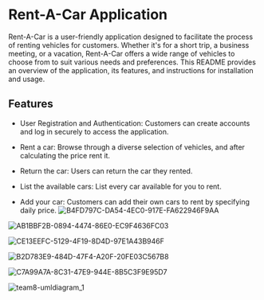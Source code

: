 # Rent-A-Car Application
Rent-A-Car is a user-friendly application designed to facilitate the process of renting vehicles for customers. Whether it's for a short trip, a business meeting, or a vacation, Rent-A-Car offers a wide range of vehicles to choose from to suit various needs and preferences. This README provides an overview of the application, its features, and instructions for installation and usage.

## Features
* User Registration and Authentication: Customers can create accounts and log in securely to access the application.

* Rent a car: Browse through a diverse selection of vehicles, and after calculating the price rent it.

* Return the car: Users can return the car they rented.

* List the available cars: List every car available for you to rent.

* Add your car: Customers can add their own cars to rent by specifying daily price.
![B4FD797C-DA54-4EC0-917E-FA622946F9AA](https://github.com/ahmeterenA/Rent-A-Car-Project/assets/127527448/d82adc36-7d51-474b-9547-850046f06f8b)

![AB1BBF2B-0894-4474-86E0-EC9F4636FC03](https://github.com/ahmeterenA/Rent-A-Car-Project/assets/127527448/b1b6cfc5-4832-42c7-8a90-e741bbf0f1a9)

![CE13EEFC-5129-4F19-8D4D-97E1A43B946F](https://github.com/ahmeterenA/Rent-A-Car-Project/assets/127527448/19f7ec46-9474-4b96-946f-e31736065f86)

![B2D783E9-484D-47F4-A20F-20FE03C567B8](https://github.com/ahmeterenA/Rent-A-Car-Project/assets/127527448/0facaa9d-0ad4-4a3f-9e1a-c2f02efe3dfe)

![C7A99A7A-8C31-47E9-944E-8B5C3F9E95D7](https://github.com/ahmeterenA/Rent-A-Car-Project/assets/127527448/fe9b848b-65d6-45cb-afd4-19e12480d35c)

![team8-umldiagram_1](https://github.com/tunabesli/RentACar-JAVA-Project/assets/100220554/e8dbda95-af80-4637-930b-0ce1043958c5)
